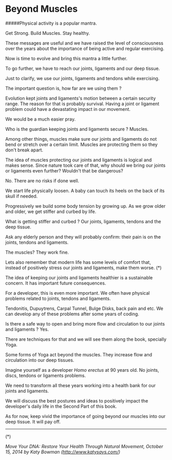 # Beyond Muscles

#####Physical activity is a popular mantra. 

Get Strong. Build Muscles. Stay healthy. 

These messages are useful and we have raised the level of consciousness over the years about the  importance of being active and regular exercising. 

Now is time to evolve and bring this mantra a little further.

To go further, we have to reach our joints, ligaments and our deep tissue.

Just to clarify, we use our joints, ligaments and tendons while exercising.  

The important question is, how far are we using them ? 

Evolution kept joints and ligaments's motion between a certain security range. The reason for that is probably survival. Having a joint or ligament problem could have a devastating impact in our movement. 

We would be a much easier pray. 

Who is the guardian keeping joints and ligaments secure ? Muscles.

Among other things, muscles make sure our joints and ligaments do not bend or stretch over a certain limit. Muscles are protecting them so they don't break apart. 

The idea of muscles protecting our joints and ligaments is logical and makes sense. Since nature took care of that, why should we bring our joints or ligaments even further? Wouldn't that be dangerous? 

No. There are no risks if done well.   

We start life physically loosen. A baby can touch its heels on the back of its skull if needed.  

Progressively we build some body tension by growing up. As we grow older and older, we get stiffer and curbed by life. 

What is getting stiffer and curbed ? Our joints, ligaments, tendons and the deep tissue. 

Ask any elderly person and they will probably confirm: their  pain is on the joints, tendons and ligaments. 

The muscles? They work fine. 

Lets also remember that modern life has some levels of comfort that, instead of positively stress our joints and ligaments, make them worse. (*)

The idea of keeping our joints and ligaments healthier is a sustainable concern. It has important future consequences. 

For a developer, this is even more important. We often have physical problems related to joints, tendons and ligaments. 

Tendonitis, Dupuytrens, Carpal Tunnel, Bulge Disks, back pain and etc.  We can develop any of these problems after some years of coding.  

Is there a safe way to open and bring more flow and circulation to our joints and ligaments ? Yes. 

There are techniques for that and we will see them along the book, specially Yoga. 

Some forms of Yoga act beyond the muscles. They increase flow and circulation into our deep tissues.  

Imagine yourself as a developer *Homo erectus* at 90 years old. No joints, discs, tendons or ligaments problems. 

We need to transform all these years working into a health bank for our joints and ligaments. 

We will discuss the best postures and ideas to positively impact the developer's daily life in the Second Part of this book. 

As for now, keep vivid the importance of going beyond our muscles into our deep tissue. It will pay off. 

****
(*) 

*Move Your DNA: Restore Your Health Through Natural Movement,  October 15, 2014 by Katy Bowman (http://www.katysays.com/)*

